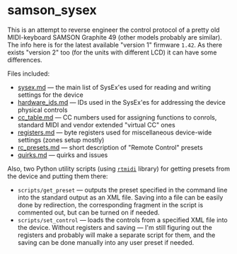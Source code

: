 # samson_sysex

This is an attempt to reverse engineer the control protocol of a pretty old MIDI-keyboard SAMSON Graphite 49 (other models probably are similar).
The info here is for the latest available "version 1" firmware `1.42`. As there exists "version 2" too (for the units with different LCD) it can have some differences.

Files included:

* [sysex.md](sysex.md) — the main list of SysEx'es used for reading and writing settings for the device
* [hardware_ids.md](hardware_ids.md) — IDs used in the SysEx'es for addressing the device physical controls
* [cc_table.md](cc_table.md) — CC numbers used for assigning functions to conrols, standard MIDI and vendor extended "virtual CC" ones
* [registers.md](registers.md) — byte registers used for miscellaneous device-wide settings (zones setup mostly)
* [rc_presets.md](rc_presets.md) — short description of "Remote Control" presets
* [quirks.md](quirks.md) — quirks and issues

Also, two Python utility scripts (using [`rtmidi`](https://github.com/SpotlightKid/python-rtmidi) library) for getting presets from the device and putting them there:

* `scripts/get_preset` — outputs the preset specified in the command line into the standard output as an XML file. Saving into a file can be easily done by redirection, the corresponding fragment in the script is commented out, but can be turned on if needed.
* `scripts/set_control` — loads the controls from a specified XML file into the device. Without registers and saving — I'm still figuring out the registers and probably will make a separate script for them, and the saving can be done manually into any user preset if needed.
